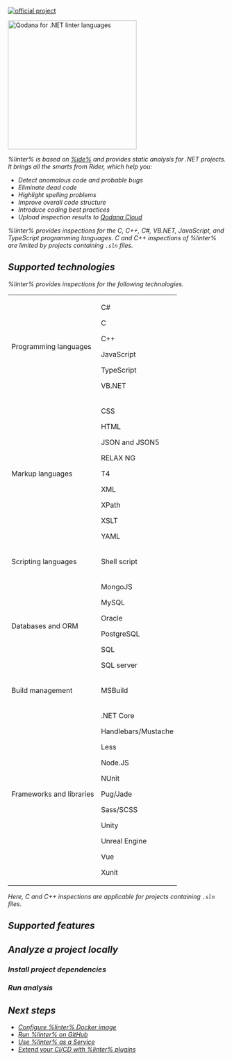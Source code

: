 [//]: # (title: Qodana for .NET)

[![official project](https://jb.gg/badges/official-flat-square.svg)](https://confluence.jetbrains.com/display/ALL/JetBrains+on+GitHub)

<img src="dotnet-linter.png" dark-src="dotnet-linter_dark.png" alt="Qodana for .NET linter languages" width="296"/>

<note>
    <p>
        <include src="lib_qd.xml" include-id="eap-warning">
            <var name="product" value="Qodana for .NET"/>
        </include>
    </p>
</note>

<var name="linter" value="Qodana for .NET"/>
<var name="ide" value="Rider"/>
<var name="docker-image" value="jetbrains/qodana-dotnet:2023.1-eap"/>

%linter% is based on [%ide%](https://www.jetbrains.com/rider/) and provides static analysis for .NET projects.
It brings all the smarts from Rider, which help you:

* Detect anomalous code and probable bugs
* Eliminate dead code
* Highlight spelling problems
* Improve overall code structure
* Introduce coding best practices
* Upload inspection results to [Qodana Cloud](cloud-about.xml)

%linter% provides inspections for the C, C++, C#, VB.NET, JavaScript, and TypeScript programming languages.
C and C++ inspections of %linter% are limited by projects containing `.sln` files. 

## Supported technologies

%linter% provides inspections for the following technologies.

<table header-style="none">
    <tr>
        <td>Programming languages</td>
        <td>
            <p>C#</p>
            <p>C</p>
            <p>C++</p>
            <p>JavaScript</p>
            <p>TypeScript</p>
            <p>VB.NET</p>
        </td>
    </tr>
    <tr>
        <td>Markup languages</td>
        <td>
            <p>CSS</p>
            <p>HTML</p>
            <p>JSON and JSON5</p>
            <p>RELAX NG</p>
            <p>T4</p>
            <p>XML</p>
            <p>XPath</p>
            <p>XSLT</p>
            <p>YAML</p>
        </td>
    </tr>
    <tr>
        <td>Scripting languages</td>
        <td>
            <p>Shell script</p>
        </td>
    </tr>
        <tr>
        <td>Databases and ORM</td>
        <td>
            <p>MongoJS</p>
            <p>MySQL</p>
            <p>Oracle</p>
            <p>PostgreSQL</p>
            <p>SQL</p>
            <p>SQL server</p>
        </td>
    </tr>
    <tr>
        <td>Build management</td>
        <td>
            <p>MSBuild</p>
        </td>
    </tr>
    <tr>
        <td>Frameworks and libraries</td>
        <td>
            <p>.NET Core</p>
            <p>Handlebars/Mustache</p>
            <p>Less</p>
            <p>Node.JS</p>
            <p>NUnit</p>
            <p>Pug/Jade</p>
            <p>Sass/SCSS</p>
            <p>Unity</p>
            <p>Unreal Engine</p>
            <p>Vue</p>
            <p>Xunit</p>
        </td>
    </tr>
</table>

Here, C and C++ inspections are applicable for projects containing `.sln` files.

## Supported features

<include src="lib_qd.xml" include-id="linters-supported-features" use-filter="empty,dotnet"/>

## Analyze a project locally

### Install project dependencies

<p><include src="lib_qd.xml" include-id="docker-dotnet-specific-requirements" use-filter="empty"/></p>

### Run analysis

<p><include src="lib_qd.xml" include-id="docker-dotnet-specific-solution-project"/></p>

<p><include src="lib_qd.xml" include-id="qodana-cli-quickstart" use-filter="non-gs,other,empty,non-php"/></p>



## Next steps

- <a href="qodana-dotnet-docker-readme.xml">Configure %linter% Docker image</a>
- <a href="github.md">Run %linter% on GitHub</a>
- <a href="service.md">Use %linter% as a Service</a>
- <a href="ci.md">Extend your CI/CD with %linter% plugins</a>

